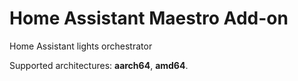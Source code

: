 # Home Assistant Maestro Add-on

Home Assistant lights orchestrator

Supported architectures: **aarch64**, **amd64**.
